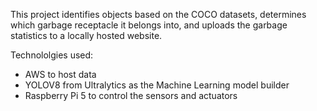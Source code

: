 This project identifies objects based on the COCO datasets, determines which garbage receptacle it belongs into, and uploads the garbage statistics to a locally hosted website.

Technololgies used:
- AWS to host data
- YOLOV8 from Ultralytics as the Machine Learning model builder
- Raspberry Pi 5 to control the sensors and actuators
